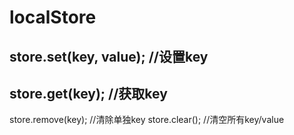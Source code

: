 # localStore
## store.set(key, value);            //设置key
## store.get(key);                   //获取key
store.remove(key);                //清除单独key
store.clear();                    //清空所有key/value
